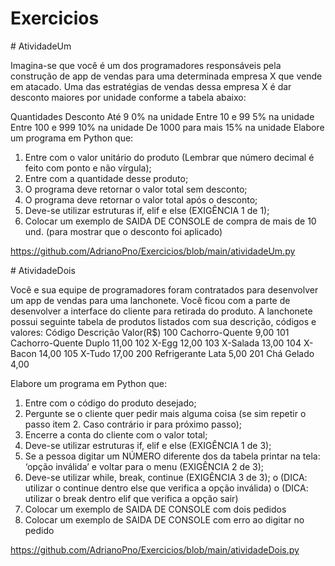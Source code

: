 # Exercicios
<div>
# AtividadeUm

Imagina-se que você é um dos programadores responsáveis pela construção de app de vendas para uma determinada empresa X que vende em atacado.
Uma das estratégias de vendas dessa empresa X é dar desconto maiores por unidade conforme a tabela abaixo:

Quantidades	Desconto
Até 9	0% na unidade
Entre 10 e 99	5% na unidade
Entre 100 e 999	10% na unidade
De 1000 para mais	15% na unidade
Elabore um programa em Python que:
1.	Entre com o valor unitário do produto (Lembrar que número decimal é feito com ponto e não vírgula);
2.	Entre com a quantidade desse produto;
3.	O programa deve retornar o valor total sem desconto;
4.	O programa deve retornar o valor total após o desconto;
5.	Deve-se utilizar estruturas if, elif e else (EXIGÊNCIA 1 de 1);
6.	Colocar um exemplo de SAIDA DE CONSOLE de compra de mais de 10 und. (para mostrar que o desconto foi aplicado)

https://github.com/AdrianoPno/Exercicios/blob/main/atividadeUm.py
</div>
<div>
# AtividadeDois

Você e sua equipe de programadores foram contratados para desenvolver um app de vendas para uma lanchonete. Você ficou com a parte de desenvolver a interface do cliente para retirada do produto.
A lanchonete possui seguinte tabela de produtos listados com sua descrição, códigos e valores:
Código	Descrição	Valor(R$)
100	Cachorro-Quente	9,00
101	Cachorro-Quente Duplo	11,00
102	X-Egg	12,00
103	X-Salada	13,00
104	X-Bacon	14,00
105	X-Tudo	17,00
200	Refrigerante Lata	5,00
201	Chá Gelado	4,00

Elabore um programa em Python que:
1.	Entre com o código do produto desejado;
2.	Pergunte se o cliente quer pedir mais alguma coisa (se sim repetir o passo item 2.  Caso contrário ir para próximo passo); 
3.	Encerre a conta do cliente com o valor total;
4.	Deve-se utilizar estruturas if, elif e else (EXIGÊNCIA 1 de 3);
5.	Se a pessoa digitar um NÚMERO diferente dos da tabela printar na tela: ‘opção inválida’ e voltar para o menu (EXIGÊNCIA 2 de 3);
6.	Deve-se utilizar while, break, continue (EXIGÊNCIA 3 de 3);
o	(DICA: utilizar o continue dentro else que verifica a opção inválida)
o	(DICA: utilizar o break dentro elif que verifica a opção sair)
7.	Colocar um exemplo de SAIDA DE CONSOLE com dois pedidos
8.	Colocar um exemplo de SAIDA DE CONSOLE com erro ao digitar no pedido

https://github.com/AdrianoPno/Exercicios/blob/main/atividadeDois.py

</div>
